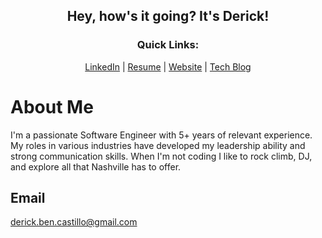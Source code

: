 <h2 align="center">Hey, how's it going? It's Derick! </h2>

<h3 align="center">Quick Links:</h3>
<p align="center">
  <a href="https://linkedin.com/in/dbcastillo">LinkedIn</a> | 
  <a href="https://www.canva.com/design/DAFs9NoYrD4/dH3K7IessWM-Qhlg4eCmFw/view?utm_content=DAFs9NoYrD4&utm_campaign=designshare&utm_medium=link&utm_source=publishsharelink(https://www.canva.com/design/DAFs9NoYrD4/zVIhkaQ9nuw0LtP1ukV5dw/edit?utm_content=DAFs9NoYrD4&utm_campaign=designshare&utm_medium=link2&utm_source=sharebutton)">Resume</a> |
  <a href="https://derick-castillo.netlify.app">Website</a> |
  <a href="https://medium.com/@9derick">Tech Blog</a>
</p>

# About Me 

I'm a passionate Software Engineer with 5+ years of relevant experience. My roles in various industries have developed my leadership ability and strong communication skills. When I'm not coding I like to rock climb, DJ, and explore all that Nashville has to offer.

## Email 
<a href="/">derick.ben.castillo@gmail.com</a>

